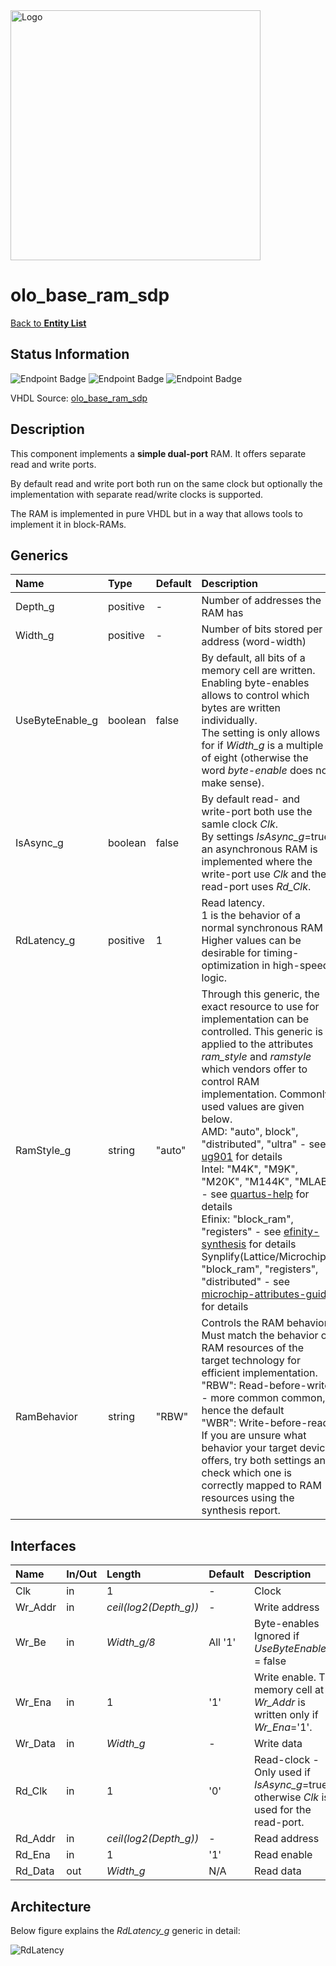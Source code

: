 <img src="../Logo.png" alt="Logo" width="400">

# olo_base_ram_sdp

[Back to **Entity List**](../EntityList.md)

## Status Information

![Endpoint Badge](https://img.shields.io/endpoint?url=https://storage.googleapis.com/open-logic-badges/coverage/olo_base_ram_sdp.json?cacheSeconds=0)
![Endpoint Badge](https://img.shields.io/endpoint?url=https://storage.googleapis.com/open-logic-badges/branches/olo_base_ram_sdp.json?cacheSeconds=0)
![Endpoint Badge](https://img.shields.io/endpoint?url=https://storage.googleapis.com/open-logic-badges/issues/olo_base_ram_sdp.json?cacheSeconds=0)

VHDL Source: [olo_base_ram_sdp](../../src/base/vhdl/olo_base_ram_sdp.vhd)

## Description

This component implements a **simple dual-port** RAM. It offers separate read and write ports.

By default read and write port both run on the same clock but optionally the implementation with separate read/write
clocks is supported.

The RAM is implemented in pure VHDL but in a way that allows tools to implement it in block-RAMs.

## Generics

| Name            | Type     | Default | Description                                                  |
| :-------------- | :------- | ------- | :----------------------------------------------------------- |
| Depth_g         | positive | -       | Number of addresses the RAM has                              |
| Width_g         | positive | -       | Number of bits stored per address (word-width)               |
| UseByteEnable_g | boolean  | false   | By default, all bits of a memory cell are written. Enabling byte-enables allows to control which bytes are written individually. <br>The setting is only allows for if _Width_g_ is a multiple of eight (otherwise the word _byte-enable_ does not make sense). |
| IsAsync_g       | boolean  | false   | By default read- and write-port both use the samle clock _Clk_. <br>By settings _IsAsync_g_=true, an asynchronous RAM is implemented where the write-port use _Clk_ and the read-port uses _Rd_Clk_. |
| RdLatency_g     | positive | 1       | Read latency. <br>1 is the behavior of a normal synchronous RAM<br>Higher values can be desirable for timing-optimization in high-speed logic. |
| RamStyle_g      | string   | "auto"  | Through this generic, the exact resource to use for implementation can be controlled. This generic is applied to the attributes _ram_style_ and _ramstyle_ which vendors offer to control RAM implementation. Commonly used values are given below.<br>AMD: "auto", block", "distributed", "ultra" - see [ug901](https://docs.amd.com/r/en-US/ug901-vivado-synthesis/RAM_STYLE?tocId=EWhb59DDWEWsMr4arnAICw) for details<br>Intel: "M4K", "M9K", "M20K", "M144K", "MLAB" - see [quartus-help](https://www.intel.com/content/www/us/en/programmable/quartushelp/17.0/hdl/vhdl/vhdl_file_dir_ram.htm) for details<br />Efinix: "block_ram", "registers" - see [efinity-synthesis](https://www.efinixinc.com/docs/efinity-synthesis-v3.9.pdf) for details<br />Synplify(Lattice/Microchip): "block_ram", "registers", "distributed" - see [microchip-attributes-guide](https://ww1.microchip.com/downloads/aemdocuments/documents/fpga/ProductDocuments/ReleaseNotes/microsemi_p201903asp1_attribute_reference.pdf) for details |
| RamBehavior     | string   | "RBW"   | Controls the RAM behavior. Must match the behavior of RAM resources of the target technology for efficient implementation.<br>"RBW": Read-before-write - more common common, hence the default <br>"WBR": Write-before-read<br>If you are unsure what behavior your target device offers, try both settings and check which one is correctly mapped to RAM resources using the synthesis report. |

## Interfaces

| Name    | In/Out | Length                | Default | Description                                                  |
| :------ | :----- | :-------------------- | ------- | :----------------------------------------------------------- |
| Clk     | in     | 1                     | -       | Clock                                                        |
| Wr_Addr | in     | _ceil(log2(Depth_g))_ | -       | Write address                                                |
| Wr_Be   | in     | _Width_g/8_           | All '1' | Byte-enables<br>Ignored if _UseByteEnable_g_ = false         |
| Wr_Ena  | in     | 1                     | '1'     | Write enable. The memory cell at _Wr_Addr_ is written only if _Wr_Ena_='1'. |
| Wr_Data | in     | _Width_g_             | -       | Write data                                                   |
| Rd_Clk  | in     | 1                     | '0'     | Read-clock - Only used if _IsAsync_g_=true, otherwise _Clk_ is used for the read-port. |
| Rd_Addr | in     | _ceil(log2(Depth_g))_ | -       | Read address                                                 |
| Rd_Ena  | in     | 1                     | '1'     | Read enable                                                  |
| Rd_Data | out    | _Width_g_             | N/A     | Read data                                                    |

## Architecture

Below figure explains the _RdLatency_g_ generic in detail:

![RdLatency](./ram/RdLatency_SDP.png)
